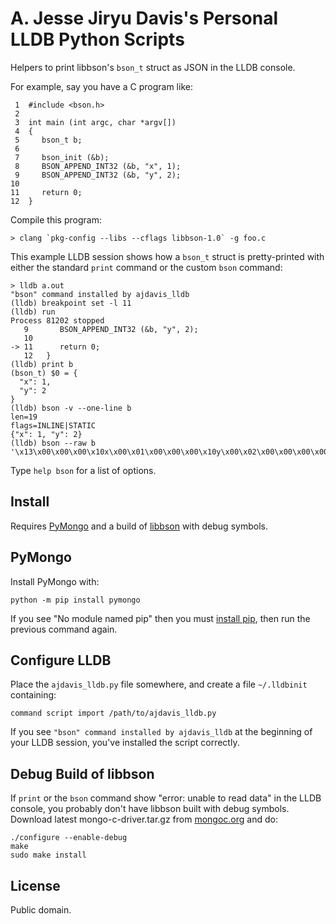 A. Jesse Jiryu Davis's Personal LLDB Python Scripts
===================================================

Helpers to print libbson's `bson_t` struct as JSON in the LLDB console.

For example, say you have a C program like:
    
     1  #include <bson.h>
     2  
     3  int main (int argc, char *argv[])
     4  {
     5     bson_t b;
     6  
     7     bson_init (&b);
     8     BSON_APPEND_INT32 (&b, "x", 1);
     9     BSON_APPEND_INT32 (&b, "y", 2);
    10     
    11     return 0;
    12  }

Compile this program:

    > clang `pkg-config --libs --cflags libbson-1.0` -g foo.c
 
This example LLDB session shows how a `bson_t` struct is pretty-printed with
either the standard `print` command or the custom `bson` command:

    > lldb a.out
    "bson" command installed by ajdavis_lldb
    (lldb) breakpoint set -l 11
    (lldb) run
    Process 81202 stopped
       9   	   BSON_APPEND_INT32 (&b, "y", 2);
       10
    -> 11  	   return 0;
       12  	}
    (lldb) print b
    (bson_t) $0 = {
      "x": 1,
      "y": 2
    }
    (lldb) bson -v --one-line b
    len=19
    flags=INLINE|STATIC
    {"x": 1, "y": 2}
    (lldb) bson --raw b
    '\x13\x00\x00\x00\x10x\x00\x01\x00\x00\x00\x10y\x00\x02\x00\x00\x00\x00'

Type `help bson` for a list of options.

Install
-------

Requires [PyMongo](https://pypi.python.org/pypi/pymongo) and a build of
[libbson](http://mongoc.org/) with debug symbols.

## PyMongo

Install PyMongo with:

    python -m pip install pymongo

If you see "No module named pip" then you must
[install pip](https://pip.pypa.io/en/stable/installing/#installing-with-get-pip-py),
then run the previous command again.

## Configure LLDB

Place the `ajdavis_lldb.py` file somewhere, and create a file `~/.lldbinit`
containing:

    command script import /path/to/ajdavis_lldb.py

If you see `"bson" command installed by ajdavis_lldb` at the beginning of your
LLDB session, you've installed the script correctly.

## Debug Build of libbson

If `print` or the `bson` command show "error: unable to read data" in the LLDB
console, you probably don't have libbson built with debug symbols.
Download latest mongo-c-driver.tar.gz from [mongoc.org](http://mongoc.org/) and
do:

    ./configure --enable-debug
    make
    sudo make install

License
-------

Public domain.
